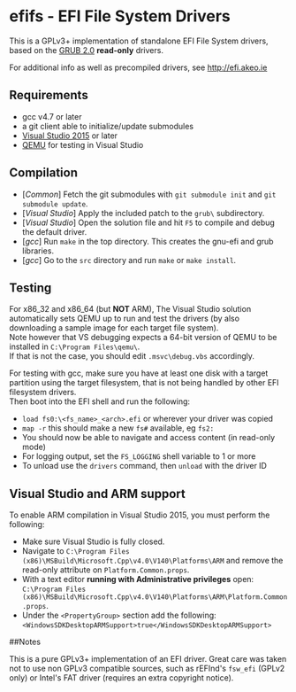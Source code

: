 efifs - EFI File System Drivers
===============================

This is a GPLv3+ implementation of standalone EFI File System drivers, based on the
[GRUB 2.0](http://www.gnu.org/software/grub/) __read-only__ drivers.

For additional info as well as precompiled drivers, see http://efi.akeo.ie

## Requirements

* gcc v4.7 or later
* a git client able to initialize/update submodules
* [Visual Studio 2015](http://www.visualstudio.com/products/visual-studio-community-vs) or later
* [QEMU](http://www.qemu.org) for testing in Visual Studio

## Compilation

* [_Common_] Fetch the git submodules with `git submodule init` and `git submodule update`.
* [_Visual Studio_] Apply the included patch to the `grub\` subdirectory.
* [_Visual Studio_] Open the solution file and hit `F5` to compile and debug the default driver.
* [_gcc_] Run `make` in the top directory. This creates the gnu-efi and grub libraries.
* [_gcc_] Go to the `src` directory and run `make` or `make install`.

## Testing

For x86_32 and x86_64 (but __NOT__ ARM), The Visual Studio solution automatically sets QEMU
up to run and test the drivers (by also downloading a sample image for each target file system).  
Note however that VS debugging expects a 64-bit version of QEMU to be installed in
`C:\Program Files\qemu\`.  
If that is not the case, you should edit `.msvc\debug.vbs` accordingly.

For testing with gcc, make sure you have at least one disk with a target partition using
the target filesystem, that is not being handled by other EFI filesystem drivers.  
Then boot into the EFI shell and run the following:
* `load fs0:\<fs_name>_<arch>.efi` or wherever your driver was copied
* `map -r` this should make a new `fs#` available, eg `fs2:`
* You should now be able to navigate and access content (in read-only mode)
* For logging output, set the `FS_LOGGING` shell variable to 1 or more
* To unload use the `drivers` command, then `unload` with the driver ID

## Visual Studio and ARM support

To enable ARM compilation in Visual Studio 2015, you must perform the following:
* Make sure Visual Studio is fully closed.
* Navigate to `C:\Program Files (x86)\MSBuild\Microsoft.Cpp\v4.0\V140\Platforms\ARM` and
  remove the read-only attribute on `Platform.Common.props`.
* With a text editor __running with Administrative privileges__ open:  
  `C:\Program Files (x86)\MSBuild\Microsoft.Cpp\v4.0\V140\Platforms\ARM\Platform.Common.props`.
* Under the `<PropertyGroup>` section add the following:  
  `<WindowsSDKDesktopARMSupport>true</WindowsSDKDesktopARMSupport>`

##Notes

This is a pure GPLv3+ implementation of an EFI driver. Great care was taken
not to use non GPLv3 compatible sources, such as rEFInd's `fsw_efi` (GPLv2 only)
or Intel's FAT driver (requires an extra copyright notice).
